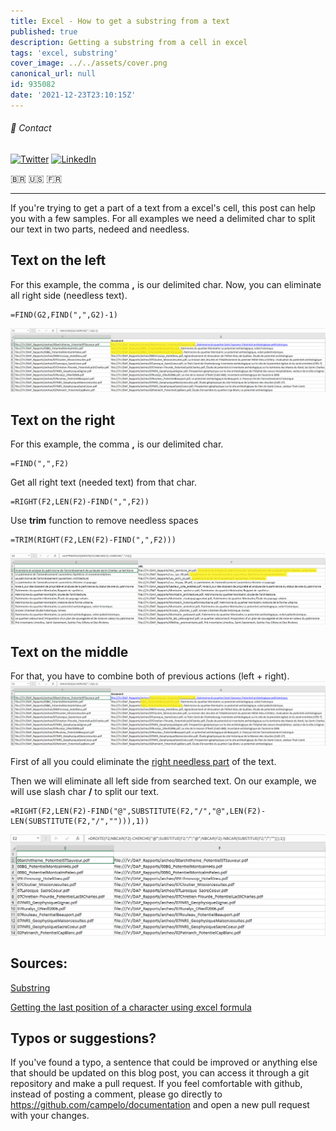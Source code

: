 ```yaml
---
title: Excel - How to get a substring from a text
published: true
description: Getting a substring from a cell in excel
tags: 'excel, substring'
cover_image: ../../assets/cover.png
canonical_url: null
id: 935082
date: '2021-12-23T23:10:15Z'
---
```


###### :postbox: Contact

[![Twitter](https://img.shields.io/badge/Tweet--lightgrey.svg?logo=twitter&style=social)](https://twitter.com/campelo87)
[![LinkedIn](https://img.shields.io/badge/In-LinkedIn-blue.svg)](https://www.linkedin.com/in/flavio-campelo/?locale=en_US)

:brazil: :us: :fr:

***

If you're trying to get a part of a text from a excel's cell, this post can help you with a few samples.
For all examples we need a delimited char to split our text in two parts, nedeed and needless.

## Text on the left
For this example, the comma <strong>,</strong> is our delimited char. Now, you can eliminate all right side (needless text).

```
=FIND(G2,FIND(",",G2)-1)
```
![Image 1](./assets/img1.png)


## Text on the right
For this example, the comma <strong>,</strong> is our delimited char.

```
=FIND(",",F2)
```

Get all right text (needed text) from that char.
```
=RIGHT(F2,LEN(F2)-FIND(",",F2))
```

Use <strong>trim</strong> function to remove needless spaces
```
=TRIM(RIGHT(F2,LEN(F2)-FIND(",",F2)))
```

![Image 3](./assets/img3.png)


## Text on the middle
For that, you have to combine both of previous actions (left + right).
![Image 4](./assets/img4.png)

First of all you could eliminate the [right needless part](#text-on-the-left) of the text.

Then we will eliminate all left side from searched text. On our example, we will use slash char <strong>/</strong> to split our text.
```
=RIGHT(F2,LEN(F2)-FIND("@",SUBSTITUTE(F2,"/","@",LEN(F2)-LEN(SUBSTITUTE(F2,"/",""))),1))
```
![Image 2](./assets/img2.png)

## Sources:

[Substring](https://www.excel-easy.com/examples/substring.html#:~:text=To%20extract%20the%20leftmost%20characters,correct%20number%20of%20leftmost%20characters.)

[Getting the last position of a character using excel formula](https://trumpexcel.com/find-characters-last-position/)

## Typos or suggestions?

If you've found a typo, a sentence that could be improved or anything else that should be updated on this blog post, you can access it through a git repository and make a pull request. If you feel comfortable with github, instead of posting a comment, please go directly to https://github.com/campelo/documentation and open a new pull request with your changes.
